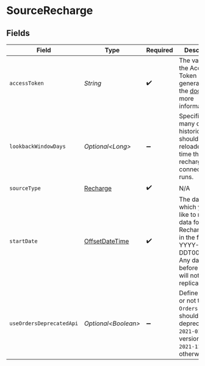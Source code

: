 # SourceRecharge


## Fields

| Field                                                                                                                                                    | Type                                                                                                                                                     | Required                                                                                                                                                 | Description                                                                                                                                              | Example                                                                                                                                                  |
| -------------------------------------------------------------------------------------------------------------------------------------------------------- | -------------------------------------------------------------------------------------------------------------------------------------------------------- | -------------------------------------------------------------------------------------------------------------------------------------------------------- | -------------------------------------------------------------------------------------------------------------------------------------------------------- | -------------------------------------------------------------------------------------------------------------------------------------------------------- |
| `accessToken`                                                                                                                                            | *String*                                                                                                                                                 | :heavy_check_mark:                                                                                                                                       | The value of the Access Token generated. See the <a href="https://docs.airbyte.com/integrations/sources/recharge">docs</a> for more information.         |                                                                                                                                                          |
| `lookbackWindowDays`                                                                                                                                     | *Optional\<Long>*                                                                                                                                        | :heavy_minus_sign:                                                                                                                                       | Specifies how many days of historical data should be reloaded each time the recharge connector runs.                                                     |                                                                                                                                                          |
| `sourceType`                                                                                                                                             | [Recharge](../../models/shared/Recharge.md)                                                                                                              | :heavy_check_mark:                                                                                                                                       | N/A                                                                                                                                                      |                                                                                                                                                          |
| `startDate`                                                                                                                                              | [OffsetDateTime](https://docs.oracle.com/javase/8/docs/api/java/time/OffsetDateTime.html)                                                                | :heavy_check_mark:                                                                                                                                       | The date from which you'd like to replicate data for Recharge API, in the format YYYY-MM-DDT00:00:00Z. Any data before this date will not be replicated. | 2021-05-14T00:00:00Z                                                                                                                                     |
| `useOrdersDeprecatedApi`                                                                                                                                 | *Optional\<Boolean>*                                                                                                                                     | :heavy_minus_sign:                                                                                                                                       | Define whether or not the `Orders` stream should use the deprecated `2021-01` API version, or use `2021-11`, otherwise.                                  |                                                                                                                                                          |